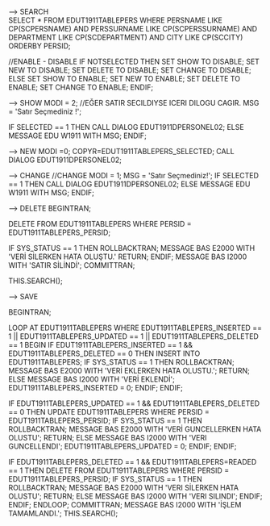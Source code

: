 --> SEARCH  
SELECT * FROM EDUT1911TABLEPERS
WHERE
PERSNAME LIKE CP(SCPERSNAME) AND 
PERSSURNAME LIKE CP(SCPERSSURNAME) AND 
DEPARTMENT LIKE CP(SCDEPARTMENT) AND 
CITY LIKE CP(SCCITY)
ORDERBY PERSID;


//ENABLE - DISABLE 
IF NOTSELECTED THEN
    SET SHOW TO DISABLE;
    SET NEW TO DISABLE;
    SET DELETE TO DISABLE;
    SET CHANGE TO DISABLE;
ELSE 
    SET SHOW TO ENABLE;
    SET NEW TO ENABLE;
    SET DELETE TO ENABLE;
    SET CHANGE TO ENABLE;
ENDIF;


--> SHOW 
MODI = 2;
//EĞER SATIR SECILDIYSE ICERI DILOGU CAGIR.
MSG  = 'Satır Seçmediniz !';


IF SELECTED == 1 THEN 
      CALL DIALOG EDUT1911DPERSONEL02;
      ELSE 
      MESSAGE EDU W1911 WITH MSG;
ENDIF;



--> NEW
MODI =0;
COPYR=EDUT1911TABLEPERS_SELECTED;
CALL DIALOG EDUT1911DPERSONEL02;


--> CHANGE 
//CHANGE
MODI = 1;
MSG  = 'Satır Seçmediniz!';
IF SELECTED == 1 THEN 
CALL DIALOG EDUT1911DPERSONEL02;
ELSE 
MESSAGE EDU W1911 WITH MSG;
ENDIF;


--> DELETE 
BEGINTRAN;

DELETE FROM EDUT1911TABLEPERS 
WHERE PERSID = EDUT1911TABLEPERS_PERSID;

IF SYS_STATUS == 1 THEN 
ROLLBACKTRAN;
MESSAGE BAS E2000 WITH 'VERİ SİLERKEN HATA OLUŞTU.'
RETURN;
ENDIF;
MESSAGE BAS I2000 WITH 'SATIR SİLİNDİ';
COMMITTRAN;

THIS.SEARCH();


--> SAVE 

BEGINTRAN;

LOOP AT EDUT1911TABLEPERS WHERE EDUT1911TABLEPERS_INSERTED == 1 || EDUT1911TABLEPERS_UPDATED == 1 || EDUT1911TABLEPERS_DELETED == 1
BEGIN 
IF EDUT1911TABLEPERS_INSERTED == 1 && EDUT1911TABLEPERS_DELETED == 0 THEN 
    INSERT INTO EDUT1911TABLEPERS;
    IF SYS_STATUS == 1 THEN 
    ROLLBACKTRAN;
    MESSAGE BAS E2000 WITH 'VERİ EKLERKEN HATA OLUSTU.';
    RETURN;
    ELSE 
    MESSAGE BAS I2000 WITH 'VERİ EKLENDİ';
    EDUT1911TABLEPERS_INSERTED = 0;
    ENDIF;
ENDIF;

IF EDUT1911TABLEPERS_UPDATED == 1 && EDUT1911TABLEPERS_DELETED == 0 THEN 
    UPDATE EDUT1911TABLEPERS 
    WHERE PERSID = EDUT1911TABLEPERS_PERSID;
    IF SYS_STATUS == 1 THEN 
    ROLLBACKTRAN;
    MESSAGE BAS E2000 WITH 'VERİ GUNCELLERKEN HATA OLUSTU';
    RETURN;
    ELSE 
    MESSAGE BAS I2000 WITH 'VERI GUNCELLENDI';
    EDUT1911TABLEPERS_UPDATED = 0;
    ENDIF;
ENDIF;

IF EDUT1911TABLEPERS_DELETED == 1 && EDUT1911TABLEPERS=READED == 1 THEN
    DELETE FROM EDUT1911TABLEPERS
    WHERE PERSID = EDUT1911TABLEPERS_PERSID;
    IF SYS_STATUS == 1 THEN 
    ROLLBACKTRAN;
    MESSAGE BAS E2000 WITH 'VERI SİLERKEN HATA OLUSTU';
    RETURN;
    ELSE 
    MESSAGE BAS I2000 WITH 'VERI SILINDI';
    ENDIF;
ENDIF;
ENDLOOP;
COMMITTRAN;
MESSAGE BAS I2000 WITH 'İŞLEM TAMAMLANDI.';
THIS.SEARCH();





























